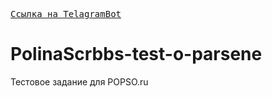 [<kbd>Ссылка на TelagramBot</kbd>](https://github.com/PolinaScrbbs/PolinaScrbbs-test-o-parsene/tree/bot)

# PolinaScrbbs-test-o-parsene
Тестовое задание для POPSO.ru
